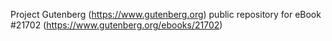 Project Gutenberg (https://www.gutenberg.org) public repository for eBook #21702 (https://www.gutenberg.org/ebooks/21702)
